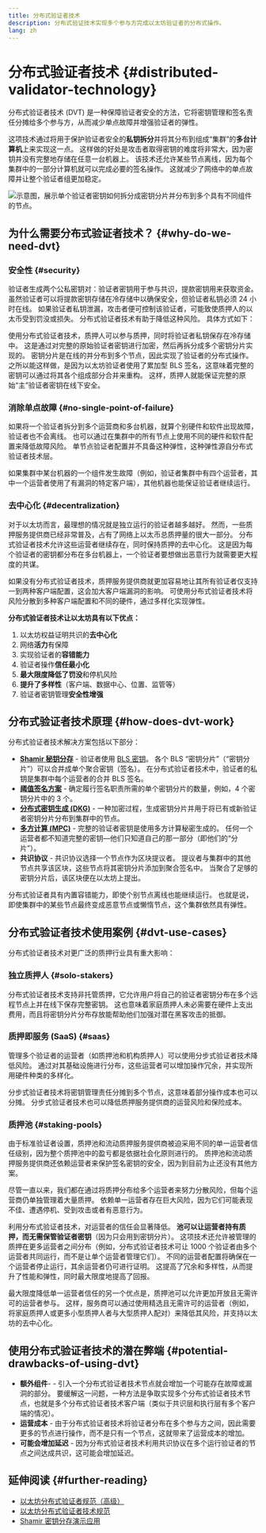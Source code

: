 ```yaml
---
title: 分布式验证者技术
description: 分布式验证技术实现多个参与方完成以太坊验证者的分布式操作。
lang: zh
---
```


# 分布式验证者技术 \{#distributed-validator-technology}

分布式验证者技术 (DVT) 是一种保障验证者安全的方法，它将密钥管理和签名责任分摊给多个参与方，从而减少单点故障并增强验证者的弹性。

这项技术通过将用于保护验证者安全的**私钥拆分**并将其分布到组成“集群”的**多台计算机**上来实现这一点。 这样做的好处是攻击者取得密钥的难度将非常大，因为密钥并没有完整地存储在任意一台机器上。 该技术还允许某些节点离线，因为每个集群中的一部分计算机就可以完成必要的签名操作。 这就减少了网络中的单点故障并让整个验证者组更加稳定。

![示意图，展示单个验证者密钥如何拆分成密钥分片并分布到多个具有不同组件的节点。](./dvt-cluster.png)

## 为什么需要分布式验证者技术？ \{#why-do-we-need-dvt}

### 安全性 \{#security}

验证者生成两个公私密钥对：验证者密钥用于参与共识，提款密钥用来获取资金。 虽然验证者可以将提款密钥存储在冷存储中以确保安全，但验证者私钥必须 24 小时在线。 如果验证者私钥泄漏，攻击者便可控制该验证者，可能致使质押人的以太币受到罚没或损失。 分布式验证者技术有助于降低这种风险。 具体方式如下：

使用分布式验证者技术，质押人可以参与质押，同时将验证者私钥保存在冷存储中。 这是通过对完整的原始验证者密钥进行加密，然后再拆分成多个密钥分片实现的。 密钥分片是在线的并分布到多个节点，因此实现了验证者的分布式操作。 之所以能这样做，是因为以太坊验证者使用了累加型 BLS 签名，这意味着完整的密钥可以通过将其各个组成部分合并来重构。 这样，质押人就能保证完整的原始“主”验证者密钥在线下安全。

### 消除单点故障 \{#no-single-point-of-failure}

如果将一个验证者拆分到多个运营商和多台机器，就算个别硬件和软件出现故障，验证者也不会离线。 也可以通过在集群中的所有节点上使用不同的硬件和软件配置来降低故障风险。 单节点验证者配置并不具备这种弹性，这种弹性源自分布式验证者技术层。

如果集群中某台机器的一个组件发生故障（例如，验证者集群中有四个运营者，其中一个运营者使用了有漏洞的特定客户端），其他机器也能保证验证者继续运行。

### 去中心化 \{#decentralization}

对于以太坊而言，最理想的情况就是独立运行的验证者越多越好。 然而，一些质押服务提供商已经非常普及，占有了网络上以太币总质押量的很大一部分。 分布式验证者技术允许这些运营者继续存在，同时保持质押的去中心化。 这是因为每个验证者的密钥都分布在多台机器上，一个验证者要想做出恶意行为就需要更大程度的共谋。

如果没有分布式验证者技术，质押服务提供商就更加容易地让其所有验证者仅支持一到两种客户端配置，这会加大客户端漏洞的影响。 可使用分布式验证者技术将风险分散到多种客户端配置和不同的硬件，通过多样化实现弹性。

**分布式验证者技术让以太坊具有以下优点：**

1. 以太坊权益证明共识的**去中心化**
2. 网络**活力**有保障
3. 实现验证者的**容错能力**
4. 验证者操作**信任最小化**
5. **最大限度降低了罚没**和停机风险
6. **提升了多样性**（客户端、数据中心、位置、监管等）
7. 验证者密钥管理**安全性增强**

## 分布式验证者技术原理 \{#how-does-dvt-work}

分布式验证者技术解决方案包括以下部分：

- **[Shamir 秘钥分存](https://medium.com/@keylesstech/a-beginners-guide-to-shamir-s-secret-sharing-e864efbf3648)** - 验证者使用 [BLS 密钥](https://en.wikipedia.org/wiki/BLS_digital_signature)。 各个 BLS “密钥分片”（“密钥分片”）可以合并成单个聚合密钥（签名）。 在分布式验证者技术中，验证者的私钥是集群中每个运营者的合并 BLS 签名。
- **[阈值签名方案](https://medium.com/nethermind-eth/threshold-signature-schemes-36f40bc42aca)** - 确定履行签名职责所需的单个密钥分片的数量，例如，4 个密钥分片中的 3 个。
- **[分布式密钥生成 (DKG)](https://medium.com/toruslabs/what-distributed-key-generation-is-866adc79620)** - 一种加密过程，生成密钥分片并用于将已有或新验证者密钥分片分布到集群中的节点。
- **[多方计算 (MPC)](https://messari.io/report/applying-multiparty-computation-to-the-world-of-blockchains)** - 完整的验证者密钥是使用多方计算秘密生成的。 任何一个运营者都不知道完整的密钥—他们只知道自己的那一部分（即他们的“分片”）。
- **共识协议** - 共识协议选择一个节点作为区块提议者。 提议者与集群中的其他节点共享该区块，这些节点将其密钥分片添加到聚合签名中。 当聚合了足够的密钥分片后，该区块便在以太坊上提出。

分布式验证者具有内置容错能力，即使个别节点离线也能继续运行。 也就是说，即使集群中的某些节点最终变成恶意节点或懒惰节点，这个集群依然具有弹性。

## 分布式验证者技术使用案例 \{#dvt-use-cases}

分布式验证者技术对更广泛的质押行业具有重大影响：

### 独立质押人 \{#solo-stakers}

分布式验证者技术支持非托管质押，它允许用户将自己的验证者密钥分布在多个远程节点上并在线下保存完整密钥。 这也意味着家庭质押人未必需要在硬件上支出费用，而且将密钥分片分布存放能帮助他们加强对潜在黑客攻击的抵御。

### 质押即服务 (SaaS) \{#saas}

管理多个验证者的运营者（如质押池和机构质押人）可以使用分步式验证者技术降低风险。 通过对其基础设施进行分布，这些运营者可以增加操作冗余，并实现所用硬件种类的多样化。

分步式验证者技术将密钥管理责任分摊到多个节点，这意味着部分操作成本也可以分摊。 分步式验证者技术也可以降低质押服务提供商的运营风险和保险成本。

### 质押池 \{#staking-pools}

由于标准验证者设置，质押池和流动质押服务提供商被迫采用不同的单一运营者信任级别，因为整个质押池中的盈亏都是依据社会化原则进行的。 质押池和流动质押服务提供商还依赖运营者来保护签名密钥的安全，因为到目前为止还没有其他方案。

尽管一直以来，我们都在通过将质押分布给多个运营者来努力分散风险，但每个运营商仍单独管理着大量质押。 依赖单一运营者存在巨大风险，因为它们可能表现不佳、遭遇停机、受到攻击或者有恶意行为。

利用分布式验证者技术，对运营者的信任会显著降低。 **池可以让运营者持有质押，而无需保管验证者密钥**（因为只会用到密钥分片）。 这项技术还允许被管理的质押在更多运营者之间分布（例如，分布式验证者技术可让 1000 个验证者由多个运营者共同运行，而不是让单个运营者管理它们）。 不同的运营者配置将确保在一个运营者停止运行，其余运营者仍可进行证明。 这提高了冗余和多样性，从而提升了性能和弹性，同时最大限度地提高了回报。

最大限度降低单一运营者信任的另一个优点是，质押池可以允许更加开放且无需许可的运营者参与。 这样，服务商可以通过使用精选且无需许可的运营者（例如，将家庭质押人或更多小型质押人者与大型质押人配对）来降低其风险，并支持以太坊的去中心化。

## 使用分布式验证者技术的潜在弊端 \{#potential-drawbacks-of-using-dvt}

- **额外组件**- - 引入一个分布式验证者技术节点就会增加一个可能存在故障或漏洞的部分。 要缓解这一问题，一种方法是争取实现多个分布式验证者技术节点，也就是多个分布式验证者技术客户端（类似于共识层和执行层有多个客户端的情况）。
- **运营成本** - 由于分布式验证者技术将验证者分布在多个参与方之间，因此需要更多的节点进行操作，而不是只有一个节点，这就带来了运营成本的增加。
- **可能会增加延迟** - 因为分布式验证者技术利用共识协议在多个运行验证者的节点之间达成共识，这可能会增加延迟。

## 延伸阅读 \{#further-reading}

- [以太坊分布式验证者规范（高级）](https://github.com/ethereum/distributed-validator-specs)
- [以太坊分布式验证者技术规范](https://github.com/ethereum/distributed-validator-specs/tree/dev/src/dvspec)
- [Shamir 密钥分存演示应用](https://iancoleman.io/shamir/)
